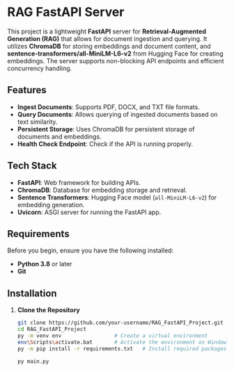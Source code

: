 # **RAG FastAPI Server**

This project is a lightweight **FastAPI** server for **Retrieval-Augmented Generation (RAG)** that allows for document ingestion and querying. It utilizes **ChromaDB** for storing embeddings and document content, and **sentence-transformers/all-MiniLM-L6-v2** from Hugging Face for creating embeddings. The server supports non-blocking API endpoints and efficient concurrency handling.

## **Features**
- **Ingest Documents**: Supports PDF, DOCX, and TXT file formats.
- **Query Documents**: Allows querying of ingested documents based on text similarity.
- **Persistent Storage**: Uses ChromaDB for persistent storage of documents and embeddings.
- **Health Check Endpoint**: Check if the API is running properly.

## **Tech Stack**
- **FastAPI**: Web framework for building APIs.
- **ChromaDB**: Database for embedding storage and retrieval.
- **Sentence Transformers**: Hugging Face model (`all-MiniLM-L6-v2`) for embedding generation.
- **Uvicorn**: ASGI server for running the FastAPI app.

## **Requirements**

Before you begin, ensure you have the following installed:
- **Python 3.8** or later
- **Git**

## **Installation**

1. **Clone the Repository**

   ```bash
   git clone https://github.com/your-username/RAG_FastAPI_Project.git
   cd RAG_FastAPI_Project
   py -m venv env                 # Create a virtual environment
   env\Scripts\activate.bat       # Activate the environment on Windows
   py -m pip install -r requirements.txt   # Install required packages

   py main.py
